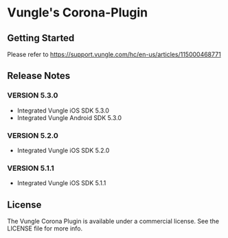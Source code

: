 # Vungle's Corona-Plugin

## Getting Started
Please refer to https://support.vungle.com/hc/en-us/articles/115000468771

## Release Notes
### VERSION 5.3.0
* Integrated Vungle iOS SDK 5.3.0
* Integrated Vungle Android SDK 5.3.0

### VERSION 5.2.0
* Integrated Vungle iOS SDK 5.2.0

### VERSION 5.1.1
* Integrated Vungle iOS SDK 5.1.1

## License
The Vungle Corona Plugin is available under a commercial license. See the LICENSE file for more info.
